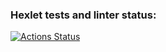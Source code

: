 ### Hexlet tests and linter status:
[![Actions Status](https://github.com/StanislavKls/php-project-lvl4/workflows/hexlet-check/badge.svg)](https://github.com/StanislavKls/php-project-lvl4/actions)